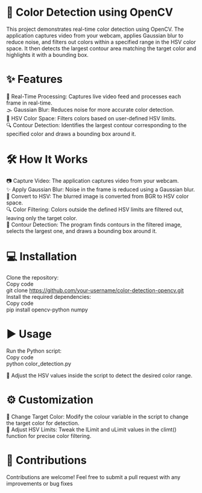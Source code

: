 # 🎨 Color Detection using OpenCV
This project demonstrates real-time color detection using OpenCV. The application captures video from your webcam, applies Gaussian blur to reduce noise, and filters out colors within a specified range in the HSV color space. It then detects the largest contour area matching the target color and highlights it with a bounding box.

# ✨ Features
🚀 Real-Time Processing: Captures live video feed and processes each frame in real-time.  
🌫 Gaussian Blur: Reduces noise for more accurate color detection.  
🎨 HSV Color Space: Filters colors based on user-defined HSV limits.  
🔍 Contour Detection: Identifies the largest contour corresponding to the specified color and draws a bounding box around it.  

# 🛠 How It Works
📷 Capture Video: The application captures video from your webcam.  
✨ Apply Gaussian Blur: Noise in the frame is reduced using a Gaussian blur.  
🎨 Convert to HSV: The blurred image is converted from BGR to HSV color space.  
🔍 Color Filtering: Colors outside the defined HSV limits are filtered out, leaving only the target color.  
📏 Contour Detection: The program finds contours in the filtered image, selects the largest one, and draws a bounding box around it.  

# 💻 Installation
Clone the repository:  
Copy code  
git clone https://github.com/your-username/color-detection-opencv.git  
Install the required dependencies:  
Copy code  
pip install opencv-python numpy  

# ▶️ Usage
Run the Python script:  
Copy code  
python color_detection.py  

🎨 Adjust the HSV values inside the script to detect the desired color range.  

# ⚙️ Customization
🎯 Change Target Color: Modify the colour variable in the script to change the target color for detection.  
🔧 Adjust HSV Limits: Tweak the lLimit and uLimit values in the climt() function for precise color filtering.  

# 🤝 Contributions
Contributions are welcome! Feel free to submit a pull request with any improvements or bug fixes
